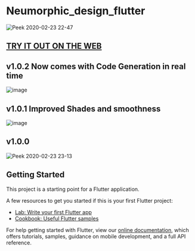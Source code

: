 # Neumorphic_design_flutter

![Peek 2020-02-23 22-47](https://user-images.githubusercontent.com/31410839/75132113-c0d22900-56fb-11ea-8e6b-bce6f72ab26e.gif)

## [TRY IT OUT ON THE WEB](https://neumorphic-flutter.netlify.app/)

## v1.0.2 Now comes with Code Generation in real time

![image](https://user-images.githubusercontent.com/31410839/78987109-abe61380-7b4a-11ea-9555-efd4b326ba3d.png)

## v1.0.1 Improved Shades and smoothness

![image](https://user-images.githubusercontent.com/31410839/75630896-762d4100-5c14-11ea-8e1a-d9712bf90b58.png)

## v1.0.0

![Peek 2020-02-23 23-13](https://user-images.githubusercontent.com/31410839/75132075-9ed8a680-56fb-11ea-8f11-b420d157bf3c.gif)

## Getting Started

This project is a starting point for a Flutter application.

A few resources to get you started if this is your first Flutter project:

- [Lab: Write your first Flutter app](https://flutter.dev/docs/get-started/codelab)
- [Cookbook: Useful Flutter samples](https://flutter.dev/docs/cookbook)

For help getting started with Flutter, view our
[online documentation](https://flutter.dev/docs), which offers tutorials,
samples, guidance on mobile development, and a full API reference.
